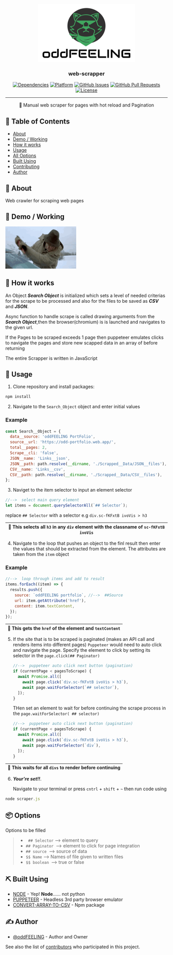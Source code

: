 <p align="center">
  <a href="" rel="noopener">
 <img width=300px height=180px src="/assets/logo__1.png" alt="Bot logo"></a>
</p>

<h3 align="center">web-scrapper</h3>

<div align="center">

[![Dependencies](https://img.shields.io/badge/dependencies-up%20to%20date-blue.svg)]()
[![Platform](https://img.shields.io/badge/platform-git-orange.svg)](https://www.reddit.com/user/Wordbook_Bot)
[![GitHub Issues](https://img.shields.io/badge/issues-0%20open-yellowgreen.svg)](https://github.com/kylelobo/The-Documentation-Compendium/issues)
[![GitHub Pull Requests](https://img.shields.io/badge/pull%20requests-0%20open-yellowgreen.svg)](https://github.com/kylelobo/The-Documentation-Compendium/pulls)
[![License](https://img.shields.io/badge/license-MIT-blue.svg)](/LICENSE)

</div>

---

<p align="center"> 🤖 Manual web scraper for pages with hot reload and Pagination
    <br> 
</p>

## 📝 Table of Contents

- [About](#about)
- [Demo / Working](#demo)
- [How it works](#working)
- [Usage](#usage)
- [All Options](#Options)
- [Built Using](#built_using)
- [Contributing](../CONTRIBUTING.md)
- [Author](#author)

## 🧐 About <a name = "about"></a>

Web crawler for scraping web pages

## 🎥 Demo / Working <a name = "demo"></a>

![Working](/assets/demo.gif)

## 💭 How it works <a name = "working"></a>

An Object **_Search Object_** is initialized which sets a level of needed criterias for the scrape to be processed and also for the files to be saved as **_CSV_** and **_JSON_**.

Async function to handle scrape is called drawing arguments from the **_Search Object_**,then the browser(chromium) is is launched and navigates to the given url.

If the Pages to be scraped exceeds 1 page then puppeteer emulates clicks to navigate the pages and store new scapped data in an array of before returning

The entire Scrapper is written in JavaScript

## 🎈 Usage <a name = "usage"></a>

1. Clone repository and install packages:

```javascript
npm install
```

2. Navigate to the `Search_Object` object and enter initial values

### **Example**

```javascript
const Search__Object = {
  data__source: 'oddFEELING PortFolio',
  source__url: 'https://odd-portfolio.web.app/',
  total__pages: 2,
  Scrape__cli: 'false',
  JSON__name: 'Links__json',
  JSON__path: path.resolve(__dirname, './Scrapped__Data/JSON__files'),
  CSV__name: 'Links__csv',
  CSV__path: path.resolve(__dirname, './Scrapped__Data/CSV__files'),
};
```

3. Naviget to the item selector to input an element selector

```javascript
//-->  select main query element
let items = document.querySelectorAll(`## Selector`);
```

replace `## Selector` with a selector e.g `div.sc-fKFxtB ivoVis > h3`

| :triangular_flag_on_post: This selects all `h3` in any `div` element with the classname of `sc-fKFxtB ivoVis` |
| ------------------------------------------------------------------------------------------------------------- |

4. Navigate to the loop that pushes an object to the finl result then enter the values that should be extracted from the element.
   The attributes are taken from the `item` object

### **Example**

```javascript
//-->  loop through items and add to result
items.forEach((item) => {
  results.push({
    source: `oddFEELING portfolio`, //-->  ##Source
    url: item.getAttribute('href'),
    content: item.textContent,
  });
});
```

| :triangular_flag_on_post: This gets the `href` of the element and `textContent` |
| ------------------------------------------------------------------------------- |

5. If the site that is to be scraped is paginated (makes an API call and renders items into different pages) `Puppeteer` would need to auto click and navigate the page.
   Specify the element to click by setting its selector in the `page.click(## Paginator)`

   ```javascript
   //-->  puppeteer auto click next button (pagination)
   if (currentPage < pagesToScrape) {
     await Promise.all([
       await page.click(`div.sc-fKFxtB ivoVis > h3`),
       await page.waitForSelector(`## selector`),
     ]);
   }
   ```

   THen set an element to wait for before continuing the scrape process in the `page.waitForSelector( ## selector)`

   ```javascript
   //-->  puppeteer auto click next button (pagination)
   if (currentPage < pagesToScrape) {
     await Promise.all([
       await page.click(`div.sc-fKFxtB ivoVis > h3`),
       await page.waitForSelector(`div`),
     ]);
   }
   ```

| :triangular_flag_on_post: This waits for all `divs` to render before continuing |
| ------------------------------------------------------------------------------- |

6. **_Your're set!!_**.

   Navigate to your terminal or press `cntrl` + `shift` + `~`
   then run code using

```javascript
node scraper.js
```

## 📦 Options <a name = "options"></a>

Options to be filled

> - ` ## Selector` --> element to query
> - `## Paginator `--> element to click for page integration
> - `## source `--> source of data
> - `$$ Name` --> Names of file given to written files
> - `$$ boolean `--> true or false

## ⛏️ Built Using <a name = "built_using"></a>

- [NODE](https://nodejs.org/en/) - Yep! **Node**...... not python
- [PUPPETEER](https://pptr.dev/) - Headless 3rd party browser emulator
- [CONVERT-ARRAY-TO-CSV](https://www.npmjs.com/package/convert-array-to-csv) - Npm package

## ✍️ Author <a name = "author"></a>

- [@oddFEELING](https://github.com/oddFEELING) - Author and Owner

See also the list of [contributors](https://github.com/oddFEELING/web-scrapper/graphs/contributors) who participated in this project.
